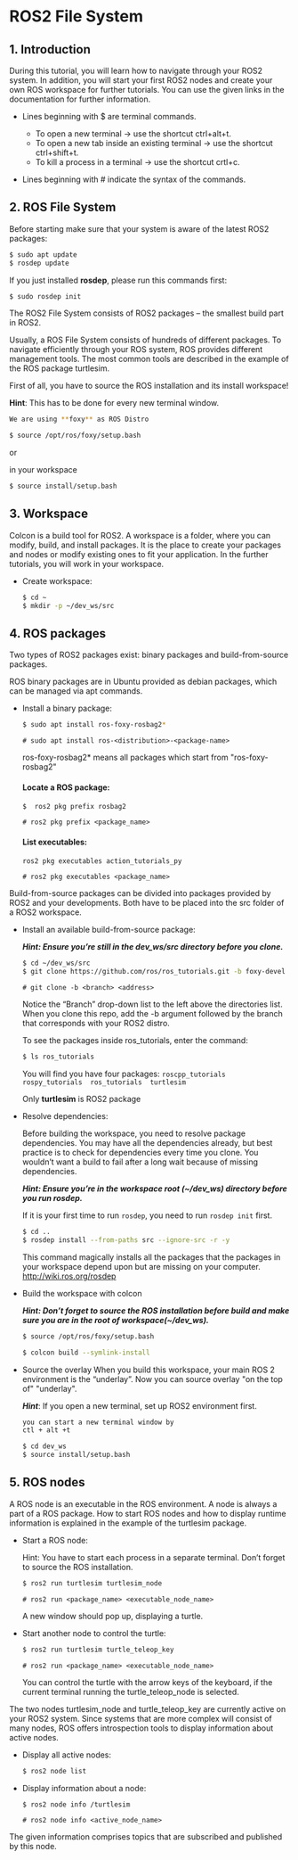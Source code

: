 # ROS2 File System

## 1. Introduction

During this tutorial, you will learn how to navigate through your ROS2 system. In addition, you will start your first ROS2 nodes and create your own ROS workspace for further tutorials. You can use the given links in the documentation for further information.

- Lines beginning with $ are terminal commands.

  - To open a new terminal → use the shortcut ctrl+alt+t.
  - To open a new tab inside an existing terminal → use the shortcut ctrl+shift+t.
  - To kill a process in a terminal → use the shortcut crtl+c.

- Lines beginning with # indicate the syntax of the commands.

## 2. ROS File System

Before starting make sure that your system is aware of the latest ROS2 packages:

```bash
$ sudo apt update
$ rosdep update
```
If you just installed **rosdep**, please run this commands first:
```bash
$ sudo rosdep init
```

The ROS2 File System consists of ROS2 packages – the smallest build part in ROS2.

Usually, a ROS File System consists of hundreds of different packages. To navigate efficiently through your ROS system, ROS provides different management tools. The most common tools are described in the example of the ROS package turtlesim.

First of all, you have to source the ROS installation and its install workspace!

**Hint**: This has to be done for every new terminal window.

```bash
We are using **foxy** as ROS Distro

$ source /opt/ros/foxy/setup.bash
```
or

in your workspace
```bash
$ source install/setup.bash
```
## 3. Workspace
Colcon is a build tool for ROS2. A  workspace is a folder, where you can modify, build, and install packages. It is the place to create your packages and nodes or modify existing ones to fit your application. In the further tutorials, you will
work in your workspace.

* Create workspace:
    ```bash
    $ cd ~
    $ mkdir -p ~/dev_ws/src
    ```

## 4. ROS packages

Two types of ROS2 packages exist: binary packages and build-from-source packages.

ROS binary packages are in Ubuntu provided as debian packages, which can be managed via apt commands. 

* Install a binary package:

    ```bash
    $ sudo apt install ros-foxy-rosbag2*
    ```
    `# sudo apt install ros-<distribution>-<package-name>`
    
    ros-foxy-rosbag2* means all packages which start from "ros-foxy-rosbag2"

    #### Locate a ROS package:
    ```bash
    $  ros2 pkg prefix rosbag2
    ```
    `# ros2 pkg prefix <package_name>`

    #### List executables:
    ```bash
    ros2 pkg executables action_tutorials_py
    ```
    `# ros2 pkg executables <package_name>`

Build-from-source packages can be divided into packages provided by ROS2 and your developments. Both have to be placed into the src folder of a ROS2 workspace.



* Install an available build-from-source package:

    ***Hint: Ensure you’re still in the dev_ws/src directory before you clone.***
    ```bash
    $ cd ~/dev_ws/src
    $ git clone https://github.com/ros/ros_tutorials.git -b foxy-devel
    ```
    `# git clone -b <branch> <address>`

    Notice the “Branch” drop-down list to the left above the directories list. When you clone this repo, add the -b argument followed by the branch that corresponds with your ROS2 distro.
    
    To see the packages inside ros_tutorials, enter the command:
    ```bash
    $ ls ros_tutorials
    ```
    You will find you have four packages: `roscpp_tutorials  rospy_tutorials  ros_tutorials  turtlesim` 

    Only **turtlesim** is ROS2 package

* Resolve dependencies: 

    Before building the workspace, you need to resolve package dependencies. You may have all the dependencies already, but best practice is to check for dependencies every time you clone. You wouldn’t want a build to fail after a long wait because of missing dependencies.

    ***Hint: Ensure you’re in the workspace root (~/dev_ws) directory before you run rosdep.***

    If it is your first time to run `rosdep`, you need to run `rosdep init` first.
    ```bash
    $ cd ..
    $ rosdep install --from-paths src --ignore-src -r -y
    ```
    This command magically installs all the packages that the packages in your workspace depend upon but are missing on your computer.
    http://wiki.ros.org/rosdep
    
*  Build the workspace with colcon

    ***Hint: Don’t forget to source the ROS installation before build and make sure you are in the root of workspace(~/dev_ws).***
    ```bash
    $ source /opt/ros/foxy/setup.bash

    $ colcon build --symlink-install
    ```

* Source the overlay
    When you build this workspace, your main ROS 2 environment is the “underlay”. Now you can source overlay "on the top of" "underlay".
    
    ***Hint***: If you open a new terminal, set up ROS2 environment first. 
    ```bash
    you can start a new terminal window by
    ctl + alt +t
    ```
    ```bash
    $ cd dev_ws
    $ source install/setup.bash
    ``` 

## 5. ROS nodes
A ROS node is an executable in the ROS environment. A node is always a part of a ROS package. How to start ROS nodes and how to display runtime information is explained in the example of the turtlesim package.

* Start a ROS node:

    Hint: You have to start each process in a separate terminal. Don’t forget to source the ROS installation.
    ```bash
    $ ros2 run turtlesim turtlesim_node
    
    ```

    `# ros2 run <package_name> <executable_node_name>`

    A new window should pop up, displaying a turtle.

* Start another node to control the turtle:

    ```bash
    $ ros2 run turtlesim turtle_teleop_key
    ```
    `# ros2 run <package_name> <executable_node_name>`

    You can control the turtle with the arrow keys of the keyboard, if the current terminal running the turtle_teleop_node is selected.

The two nodes turtlesim_node and turtle_teleop_key are currently active on your ROS2 system. Since systems that are more complex will consist of many nodes, ROS offers introspection tools to display information about active nodes.
* Display all active nodes:
    ```bash
    $ ros2 node list
    ```
* Display information about a node:
    ```bash
    $ ros2 node info /turtlesim
    ```
    `# ros2 node info <active_node_name>`

The given information comprises topics that are subscribed and published by this node.

